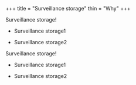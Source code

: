+++
title = "Surveillance storage"
thin = "Why"
+++


Surveillance storage!

* Surveillance storage1

* Surveillance storage2

Surveillance storage!

* Surveillance storage1

* Surveillance storage2


